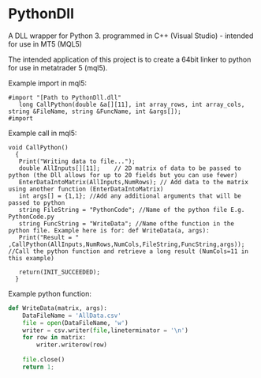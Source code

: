 # PythonDll
A DLL wrapper for Python 3. programmed in C++ (Visual Studio) - intended for use in MT5 (MQL5)

The intended application of this project is to create a 64bit linker to python for use in metatrader 5 (mql5). 

Example import in mql5:

```
#import "[Path to PythonDll.dll"
   long CallPython(double &a[][11], int array_rows, int array_cols, string &FileName, string &FuncName, int &args[]);
#import
```

Example call in mql5:

```
void CallPython()
  {
   Print("Writing data to file...");
   double AllInputs[][11];    // 2D matrix of data to be passed to python (the Dll allows for up to 20 fields but you can use fewer)
   EnterDataIntoMatrix(AllInputs,NumRows); // Add data to the matrix using another function (EnterDataIntoMatrix) 
   int args[] = {1,1}; //Add any additional arguments that will be passed to python
   string FileString = "PythonCode"; //Name of the python file E.g. PythonCode.py
   string FuncString = "WriteData"; //Name ofthe function in the python file. Example here is for: def WriteData(a, args):
   Print("Result = " ,CallPython(AllInputs,NumRows,NumCols,FileString,FuncString,args)); //Call the python function and retrieve a long result (NumCols=11 in this example)
   
   return(INIT_SUCCEEDED);
  }
```

Example python function:

```python
def WriteData(matrix, args):
    DataFileName = 'AllData.csv'
    file = open(DataFileName, 'w')
    writer = csv.writer(file,lineterminator = '\n')
    for row in matrix:
        writer.writerow(row)
    
    file.close()
    return 1;
```
